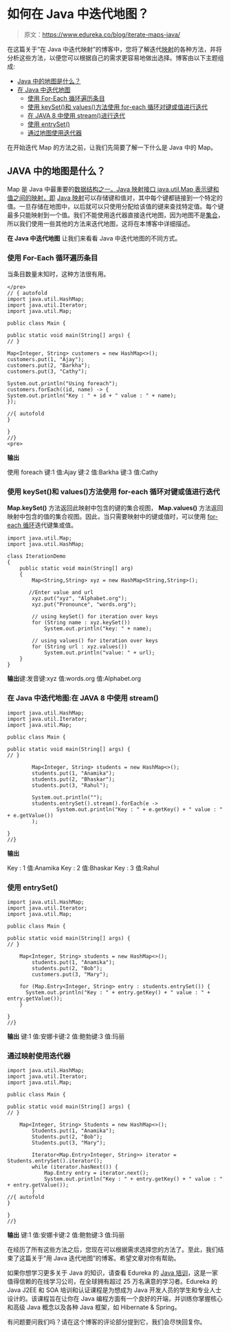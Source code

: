 # 如何在 Java 中迭代地图？

> 原文：<https://www.edureka.co/blog/iterate-maps-java/>

在这篇关于“在 Java 中迭代映射”的博客中，您将了解迭代[映射](https://www.edureka.co/blog/java-map-interface)的各种方法，并将分析这些方法，以便您可以根据自己的需求更容易地做出选择。博客由以下主题组成:

*   [Java 中的地图是什么？](#whatisamap)
*   [在 Java 中迭代地图](#iterate)
    *   [使用 For-Each 循环遍历条目](#foreach)
    *   [使用 keySet()和 values()方法使用 for-each 循环对键或值进行迭代](#keyset)
    *   [在 JAVA 8 中使用 stream()进行迭代](#stream)
    *   [使用 entrySet()](#entry)
    *   [通过地图使用迭代器](#iterator)

在开始迭代 Map 的方法之前，让我们先简要了解一下什么是 Java 中的 Map。

## **JAVA 中的地图是什么？**

Map 是 Java 中最重要的[数据结构之一。Java 映射接口 java.util.Map 表示键和值之间的映射，即](https://www.edureka.co/blog/data-structures-algorithms-in-java/) [Java 映射](https://www.edureka.co/blog/java-map-interface)可以存储键和值对，其中每个键都链接到一个特定的值。一旦存储在地图中，以后就可以只使用分配给该值的键来查找特定值。每个键最多只能映射到一个值。我们不能使用迭代器直接迭代地图，因为地图不是[集合](https://www.edureka.co/blog/java-collections/)，所以我们使用一些其他的方法来迭代地图，这将在本博客中详细描述。

**在 Java 中迭代地图** 让我们来看看 Java 中迭代地图的不同方式。

### **使用 For-Each 循环遍历条目**

当条目数量未知时，这种方法很有用。

```
</pre>
// { autofold
import java.util.HashMap;
import java.util.Iterator;
import java.util.Map;

public class Main {

public static void main(String[] args) {
// }

Map<Integer, String> customers = new HashMap<>();
customers.put(1, "Ajay");
customers.put(2, "Barkha");
customers.put(3, "Cathy");

System.out.println("Using foreach");
customers.forEach((id, name) -> {
System.out.println("Key : " + id + " value : " + name);
});

//{ autofold
}

}
//}
<pre>
```

**输出**

使用 foreach 键:1 值:Ajay 键:2 值:Barkha 键:3 值:Cathy

### **使用 keySet()和 values()方法使用 for-each 循环对键或值进行迭代**

**Map.keySet()** 方法返回此映射中包含的键的集合视图， **Map.values()** 方法返回映射中包含的值的集合视图。因此，当只需要映射中的键或值时，可以使用 [for-each 循环](https://www.edureka.co/blog/for-each-loop-in-java/)迭代键集或值。

```
import java.util.Map; 
import java.util.HashMap; 

class IterationDemo  
{ 
    public static void main(String[] arg) 
    { 
        Map<String,String> xyz = new HashMap<String,String>(); 

       //Enter value and url
        xyz.put("xyz", "Alphabet.org"); 
        xyz.put("Pronounce", "words.org"); 

        // using keySet() for iteration over keys 
        for (String name : xyz.keySet())  
            System.out.println("key: " + name); 

        // using values() for iteration over keys 
        for (String url : xyz.values())  
            System.out.println("value: " + url); 
    } 
}
```

**输出**键:发音键:xyz 值:words.org 值:Alphabet.org

### **在 Java 中迭代地图:在 JAVA 8 中使用 stream()**

```
import java.util.HashMap;
import java.util.Iterator;
import java.util.Map;

public class Main {

public static void main(String[] args) {
// }

        Map<Integer, String> students = new HashMap<>();
        students.put(1, "Anamika");
        students.put(2, "Bhaskar");
        students.put(3, "Rahul");

        System.out.println("");
        students.entrySet().stream().forEach(e ->
                System.out.println("Key : " + e.getKey() + " value : " + e.getValue())
        );

}
//}

```

**输出**

Key : 1 值:Anamika Key : 2 值:Bhaskar Key : 3 值:Rahul

### **使用 entrySet()**

```
import java.util.HashMap;
import java.util.Iterator;
import java.util.Map;

public class Main {

public static void main(String[] args) {
// }

    Map<Integer, String> students = new HashMap<>();
        students.put(1, "Anamika");
        students.put(2, "Bob");
        customers.put(3, "Mary");

    for (Map.Entry<Integer, String> entry : students.entrySet()) {
      System.out.println("Key : " + entry.getKey() + " value : " + entry.getValue());
    }

}
//}

```

**输出** 键:1 值:安娜卡键:2 值:鲍勃键:3 值:玛丽

### **通过映射使用迭代器**

```
import java.util.HashMap;
import java.util.Iterator;
import java.util.Map;

public class Main {

public static void main(String[] args) {
// }

    Map<Integer, String> Students = new HashMap<>();
        Students.put(1, "Anamika");
        Students.put(2, "Bob");
        Students.put(3, "Mary");

        Iterator<Map.Entry>Integer, String>> iterator = Students.entrySet().iterator();
        while (iterator.hasNext()) {
            Map.Entry entry = iterator.next();
            System.out.println("Key : " + entry.getKey() + " value : " + entry.getValue());
        }
//{ autofold
}

}
//}

```

**输出** 键:1 值:安娜卡键:2 值:鲍勃键:3 值:玛丽

在经历了所有这些方法之后，您现在可以根据需求选择您的方法了。至此，我们结束了这篇关于“用 Java 迭代地图”的博客。希望文章对你有帮助。

如果你想学习更多关于 Java 的知识，请查看 Edureka 的 [Java 培训](https://www.edureka.co/java-j2ee-training-course)，这是一家值得信赖的在线学习公司，在全球拥有超过 25 万名满意的学习者。Edureka 的 Java J2EE 和 SOA 培训和认证课程是为想成为 Java 开发人员的学生和专业人士设计的。该课程旨在让你在 Java 编程方面有一个良好的开端，并训练你掌握核心和高级 Java 概念以及各种 Java 框架，如 Hibernate & Spring。

有问题要问我们吗？请在这个博客的评论部分提到它，我们会尽快回复你。